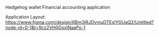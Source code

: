 Hedgehog wallet
Financial accounting application

Application Layout: https://www.figma.com/design/6Bm3jRJDvmuDTExIYGUaQ2/Untitled?node-id=0-1&t=9cz2VH0GxxlNaaPo-1
